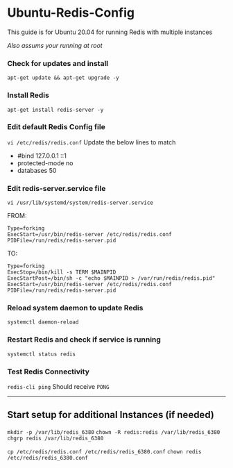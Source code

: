 # Ubuntu-Redis-Config
This guide is for Ubuntu 20.04 for running Redis with multiple instances

*Also assums your running at root*

### Check for updates and install
`apt-get update && apt-get upgrade -y`

### Install Redis
`apt-get install redis-server -y`

### Edit default Redis Config file
`vi /etc/redis/redis.conf`
Update the below lines to match
* #bind 127.0.0.1 ::1
* protected-mode no
* databases 50

### Edit redis-server.service file
`vi /usr/lib/systemd/system/redis-server.service`

FROM:
```
Type=forking
ExecStart=/usr/bin/redis-server /etc/redis/redis.conf
PIDFile=/run/redis/redis-server.pid
```
TO:
```
Type=forking
ExecStop=/bin/kill -s TERM $MAINPID
ExecStartPost=/bin/sh -c "echo $MAINPID > /var/run/redis/redis.pid"
ExecStart=/usr/bin/redis-server /etc/redis/redis.conf
PIDFile=/run/redis/redis-server.pid
```
### Reload system daemon to update Redis
`systemctl daemon-reload`

### Restart Redis and check if service is running
`systemctl status redis`

### Test Redis Connectivity
`redis-cli ping`
Should receive `PONG`


---
## Start setup for additional Instances (if needed)
`mkdir -p /var/lib/redis_6380`
`chown -R redis:redis /var/lib/redis_6380`
`chgrp redis /var/lib/redis_6380`


`cp /etc/redis/redis.conf /etc/redis/redis_6380.conf`
`chown redis /etc/redis/redis_6380.conf`
